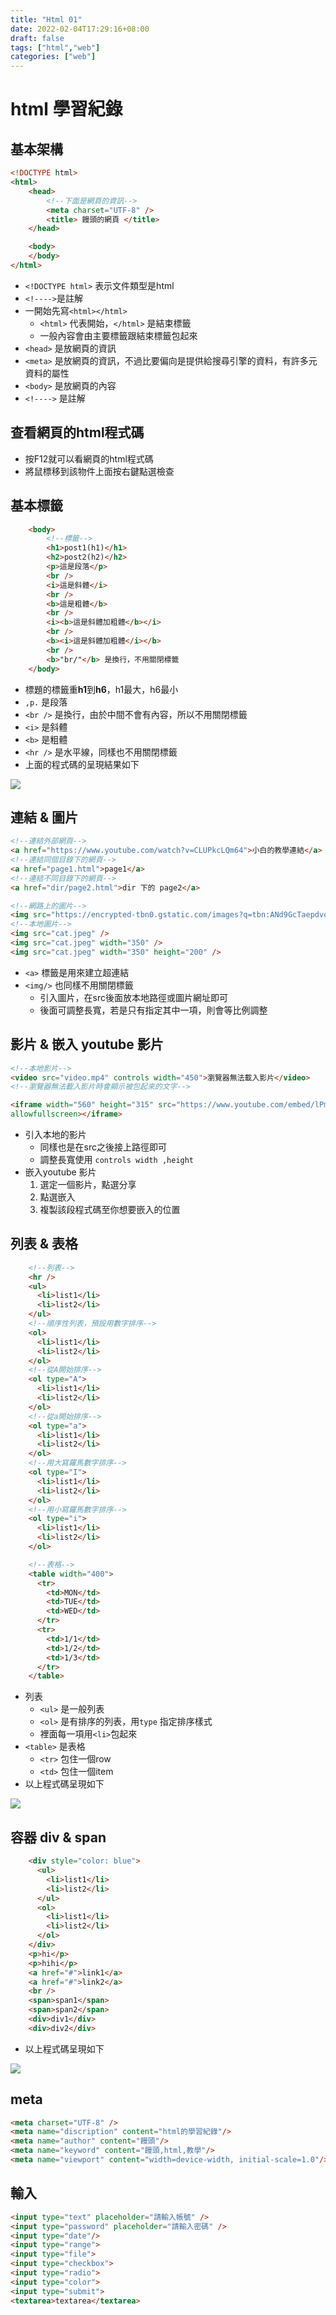 ```yaml
---
title: "Html 01"
date: 2022-02-04T17:29:16+08:00
draft: false
tags: ["html","web"]
categories: ["web"]
---
```


# html 學習紀錄
<!--more-->
## 基本架構
```html
<!DOCTYPE html>
<html>
    <head>
        <!--下面是網頁的資訊-->
        <meta charset="UTF-8" />
        <title> 饅頭的網頁 </title>
    </head>

    <body>
    </body>
</html>
```
- `<!DOCTYPE html>` 表示文件類型是html
- `<!---->`是註解
- 一開始先寫`<html></html>`
  - `<html>` 代表開始，`</html>` 是結束標籤
  - 一般內容會由主要標籤跟結束標籤包起來
- `<head>` 是放網頁的資訊
- `<meta>` 是放網頁的資訊，不過比要偏向是提供給搜尋引擎的資料，有許多元資料的屬性
- `<body>` 是放網頁的內容
- `<!---->` 是註解
  
## 查看網頁的html程式碼
- 按F12就可以看網頁的html程式碼
- 將鼠標移到該物件上面按右鍵點選檢查
## 基本標籤
```html
    <body>
        <!--標籤-->
        <h1>post1(h1)</h1>
        <h2>post2(h2)</h2>
        <p>這是段落</p>   
        <br />
        <i>這是斜體</i>
        <br />
        <b>這是粗體</b>
        <br />
        <i><b>這是斜體加粗體</b></i>
        <br />
        <b><i>這是斜體加粗體</i></b>
        <br />
        <b>"br/"</b> 是換行，不用關閉標籤
    </body>
```
- 標題的標籤重**h1**到**h6**，h1最大，h6最小
- `,p.` 是段落
- `<br />` 是換行，由於中間不會有內容，所以不用關閉標籤
- `<i>` 是斜體
- `<b>` 是粗體
- `<hr />` 是水平線，同樣也不用關閉標籤
- 上面的程式碼的呈現結果如下  
  
![](html01.en.jpg)

## 連結 & 圖片
```html
<!--連結外部網頁-->
<a href="https://www.youtube.com/watch?v=CLUPkcLQm64">小白的教學連結</a>
<!--連結同個目錄下的網頁-->
<a href="page1.html">page1</a>
<!--連結不同目錄下的網頁-->
<a href="dir/page2.html">dir 下的 page2</a>
```
```html
<!--網路上的圖片-->
<img src="https://encrypted-tbn0.gstatic.com/images?q=tbn:ANd9GcTaepdvqLe2Mbi8_znSttw9MdbmMBR6LQrrNA&usqp=CAU" />
<!--本地圖片-->
<img src="cat.jpeg" />
<img src="cat.jpeg" width="350" />
<img src="cat.jpeg" width="350" height="200" />
```
- `<a>` 標籤是用來建立超連結
- `<img/>` 也同樣不用關閉標籤
  - 引入圖片，在src後面放本地路徑或圖片網址即可
  - 後面可調整長寬，若是只有指定其中一項，則會等比例調整

## 影片 & 嵌入 youtube 影片
```html
<!--本地影片-->
<video src="video.mp4" controls width="450">瀏覽器無法載入影片</video>
<!--瀏覽器無法載入影片時會顯示被包起來的文字-->

<iframe width="560" height="315" src="https://www.youtube.com/embed/lPmOB_nfQMU" title="YouTube video player" frameborder="0" allow="accelerometer; autoplay; clipboard-write; encrypted-media; gyroscope; picture-in-picture"
allowfullscreen></iframe>
```
- 引入本地的影片
  - 同樣也是在src之後接上路徑即可
  - 調整長寬使用 `controls width ,height`
- 嵌入youtube 影片
  1. 選定一個影片，點選分享
  2. 點選嵌入
  3. 複製該段程式碼至你想要嵌入的位置
## 列表 & 表格
```html
    <!--列表-->
    <hr />
    <ul>
      <li>list1</li>
      <li>list2</li>
    </ul>
    <!--順序性列表，預設用數字排序-->
    <ol>
      <li>list1</li>
      <li>list2</li>
    </ol>
    <!--從A開始排序-->
    <ol type="A">
      <li>list1</li>
      <li>list2</li>
    </ol>
    <!--從a開始排序-->
    <ol type="a">
      <li>list1</li>
      <li>list2</li>
    </ol>
    <!--用大寫羅馬數字排序-->
    <ol type="I">
      <li>list1</li>
      <li>list2</li>
    </ol>
    <!--用小寫羅馬數字排序-->
    <ol type="i">
      <li>list1</li>
      <li>list2</li>
    </ol>
```
```html
    <!--表格-->
    <table width="400">
      <tr>
        <td>MON</td>
        <td>TUE</td>
        <td>WED</td>
      </tr>
      <tr>
        <td>1/1</td>
        <td>1/2</td>
        <td>1/3</td>
      </tr>
    </table>
```
- 列表
  - `<ul>` 是一般列表
  - `<ol>` 是有排序的列表，用`type` 指定排序樣式
  - 裡面每一項用`<li>`包起來
- `<table>` 是表格
  - `<tr>` 包住一個row
  - `<td>` 包住一個item
- 以上程式碼呈現如下  

![](html02.en.JPG)

## 容器 div & span
```html
    <div style="color: blue">
      <ul>
        <li>list1</li>
        <li>list2</li>
      </ul>
      <ol>
        <li>list1</li>
        <li>list2</li>
      </ol>
    </div>
    <p>hi</p>
    <p>hihi</p>
    <a href="#">link1</a>
    <a href="#">link2</a>
    <br />
    <span>span1</span>
    <span>span2</span>
    <div>div1</div>
    <div>div2</div>
```
- 以上程式碼呈現如下  

![](html03.en.JPG)

## meta
```html
<meta charset="UTF-8" />
<meta name="discription" content="html的學習紀錄"/>
<meta name="author" content="饅頭"/>
<meta name="keyword" content="饅頭,html,教學"/>
<meta name="viewport" content="width=device-width, initial-scale=1.0"/>
  ```
  ## 輸入
  ``` html
<input type="text" placeholder="請輸入帳號" />
<input type="password" placeholder="請輸入密碼" />
<input type="date"/>
<input type="range">
<input type="file">
<input type="checkbox">
<input type="radio">
<input type="color">
<input type="submit">
<textarea>textarea</textarea>
  ```